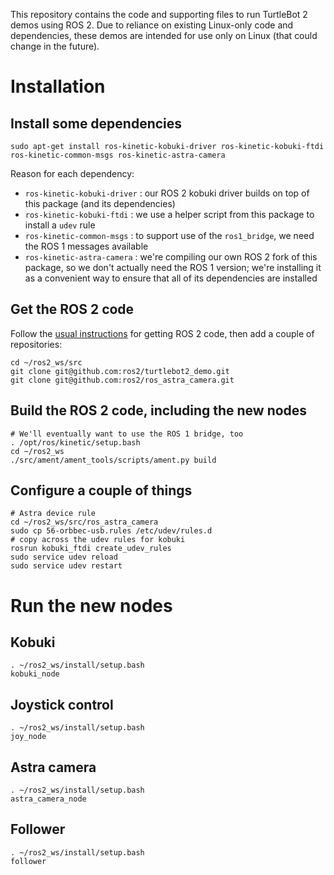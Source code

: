 This repository contains the code and supporting files to run TurtleBot 2 demos using ROS 2. Due to reliance on existing Linux-only code and dependencies, these demos are intended for use only on Linux (that could change in the future).

# Installation

## Install some dependencies
```
sudo apt-get install ros-kinetic-kobuki-driver ros-kinetic-kobuki-ftdi ros-kinetic-common-msgs ros-kinetic-astra-camera
```
Reason for each dependency:
* `ros-kinetic-kobuki-driver` : our ROS 2 kobuki driver builds on top of this package (and its dependencies)
* `ros-kinetic-kobuki-ftdi` : we use a helper script from this package to install a `udev` rule
* `ros-kinetic-common-msgs` : to support use of the `ros1_bridge`, we need the ROS 1 messages available
* `ros-kinetic-astra-camera` : we're compiling our own ROS 2 fork of this package, so we don't actually need the ROS 1 version; we're installing it as a convenient way to ensure that all of its dependencies are installed

## Get the ROS 2 code
Follow the [usual instructions](https://github.com/ros2/ros2/wiki/Linux-Development-Setup#get-ros-20-code) for getting ROS 2 code, then add a couple of repositories:
```
cd ~/ros2_ws/src
git clone git@github.com:ros2/turtlebot2_demo.git
git clone git@github.com:ros2/ros_astra_camera.git
```

## Build the ROS 2 code, including the new nodes
```
# We'll eventually want to use the ROS 1 bridge, too
. /opt/ros/kinetic/setup.bash
cd ~/ros2_ws
./src/ament/ament_tools/scripts/ament.py build
```
## Configure a couple of things
```
# Astra device rule
cd ~/ros2_ws/src/ros_astra_camera
sudo cp 56-orbbec-usb.rules /etc/udev/rules.d
# copy across the udev rules for kobuki
rosrun kobuki_ftdi create_udev_rules
sudo service udev reload
sudo service udev restart
```

# Run the new nodes

## Kobuki
```
. ~/ros2_ws/install/setup.bash
kobuki_node
```

## Joystick control
```
. ~/ros2_ws/install/setup.bash
joy_node
```

## Astra camera
```
. ~/ros2_ws/install/setup.bash
astra_camera_node
```

## Follower
```
. ~/ros2_ws/install/setup.bash
follower
```
